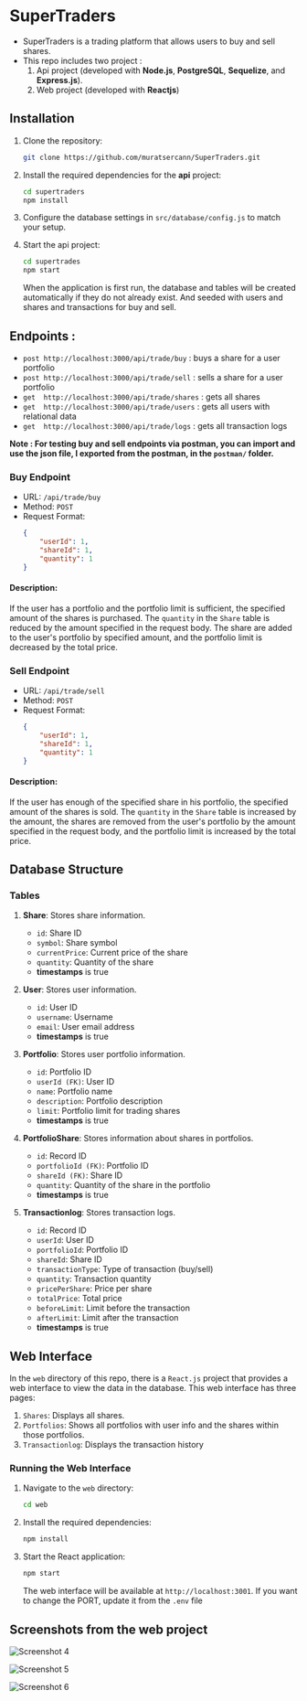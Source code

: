# SuperTraders
- SuperTraders is a trading platform that allows users to buy and sell shares.
- This repo includes two project :
    1. Api project (developed with **Node.js**, **PostgreSQL**, **Sequelize**, and **Express.js**).
    2. Web project (developed with **Reactjs**)

## Installation

1. Clone the repository:
    ```sh
    git clone https://github.com/muratsercann/SuperTraders.git
    ```
2. Install the required dependencies for the **api** project:
    ```sh
    cd supertraders
    npm install
    ```
4. Configure the database settings in `src/database/config.js` to match your setup.

4. Start the api project:
    ```sh
    cd supertrades
    npm start
    ```
    When the application is first run, the database and tables will be created automatically if they do not already exist. And seeded with users and shares and transactions for buy and sell.

## Endpoints : 
- `post http://localhost:3000/api/trade/buy`      : buys a share for a user portfolio
- `post http://localhost:3000/api/trade/sell`     : sells a share for a user portfolio
- `get  http://localhost:3000/api/trade/shares`   : gets all shares
- `get  http://localhost:3000/api/trade/users`    : gets all users with relational data
- `get  http://localhost:3000/api/trade/logs`     : gets all transaction logs

**Note : For testing buy and sell endpoints via postman, you can import and use the json file, I exported from the postman, in the `postman/` folder.** 

### Buy Endpoint

- URL: `/api/trade/buy`
- Method: `POST`
- Request Format:
    ```json
    {
        "userId": 1,
        "shareId": 1,
        "quantity": 1
    }
    ```
#### Description: 
If the user has a portfolio and the portfolio limit is sufficient, the specified amount of the shares is purchased. The `quantity` in the `Share` table is reduced by the amount specified in the request body. The share are added to the user's portfolio by specified amount, and the portfolio limit is decreased by the total price.

### Sell Endpoint

- URL: `/api/trade/sell`
- Method: `POST`
- Request Format:
    ```json
    {
        "userId": 1,
        "shareId": 1,
        "quantity": 1
    }
    ```
#### Description: 
If the user has enough of the specified share in his portfolio, the specified amount of the shares is sold. The `quantity` in the `Share` table is increased by the amount, the shares are removed from the user's portfolio by the amount specified in the request body, and the portfolio limit is increased by the total price.

## Database Structure

### Tables

1. **Share**: Stores share information.
    - `id`: Share ID
    - `symbol`: Share symbol
    - `currentPrice`: Current price of the share
    - `quantity`: Quantity of the share
    - **timestamps** is true

2. **User**: Stores user information.
    - `id`: User ID
    - `username`: Username
    - `email`: User email address
    -  **timestamps** is true

3. **Portfolio**: Stores user portfolio information.
    - `id`: Portfolio ID
    - `userId (FK)`: User ID 
    - `name`: Portfolio name
    - `description`: Portfolio description
    - `limit`: Portfolio limit for trading shares
    -  **timestamps** is true

4. **PortfolioShare**: Stores information about shares in portfolios.
    - `id`: Record ID
    - `portfolioId (FK)`: Portfolio ID
    - `shareId (FK)`: Share ID
    - `quantity`: Quantity of the share in the portfolio
    -  **timestamps** is true

5. **Transactionlog**: Stores transaction logs.
    - `id`: Record ID
    - `userId`: User ID
    - `portfolioId`: Portfolio ID
    - `shareId`: Share ID
    - `transactionType`: Type of transaction (buy/sell)
    - `quantity`: Transaction quantity
    - `pricePerShare`: Price per share
    - `totalPrice`: Total price
    - `beforeLimit`: Limit before the transaction
    - `afterLimit`: Limit after the transaction
    -  **timestamps** is true

## Web Interface

In the `web` directory of this repo, there is a `React.js` project that provides a web interface to view the data in the database. This web interface has three pages:

1. `Shares`: Displays all shares.
2. `Portfolios`: Shows all portfolios with user info and the shares within those portfolios.
3. `Transactionlog`: Displays the transaction history

### Running the Web Interface

1. Navigate to the `web` directory:
    ```sh
    cd web
    ```
2. Install the required dependencies:
    ```sh
    npm install
    ```
3. Start the React application:
    ```sh
    npm start
    ```
    The web interface will be available at `http://localhost:3001`. If you want to change the PORT, update it from the `.env` file

## Screenshots from the web project

![Screenshot 4](./images/Screenshot_4.png)

![Screenshot 5](./images/Screenshot_5.png)

![Screenshot 6](./images/Screenshot_6.png)
